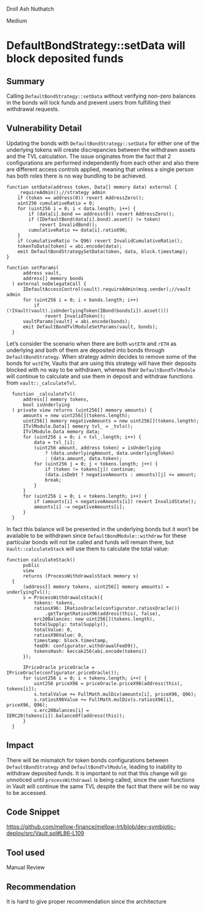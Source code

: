 Droll Ash Nuthatch

Medium

# DefaultBondStrategy::setData will block deposited funds

## Summary

Calling `DefaultBondStrategy::setData` without verifying non-zero balances in the bonds will lock funds and prevent users from fulfilling their withdrawal requests.

## Vulnerability Detail

Updating the bonds with `DefaultBondStrategy::setData` for either one of the underlying tokens will create discrepancies between the withdrawn assets and the TVL calculation. The issue originates from the fact that 2 configurations are performed independently from each other and also there are different access controls applied, meaning that unless a single person has both roles there is no way bundling to be achieved.

```solidity
function setData(address token, Data[] memory data) external {
    _requireAdmin();//strategy admin
    if (token == address(0)) revert AddressZero();
    uint256 cumulativeRatio = 0;
    for (uint256 i = 0; i < data.length; i++) {
        if (data[i].bond == address(0)) revert AddressZero();
        if (IDefaultBond(data[i].bond).asset() != token)
            revert InvalidBond();
        cumulativeRatio += data[i].ratioX96;
    }
    if (cumulativeRatio != Q96) revert InvalidCumulativeRatio();
    tokenToData[token] = abi.encode(data);
    emit DefaultBondStrategySetData(token, data, block.timestamp);
}
```

```solidity
function setParams(
      address vault,
      address[] memory bonds
  ) external noDelegateCall {
      IDefaultAccessControl(vault).requireAdmin(msg.sender);//vault admin
      for (uint256 i = 0; i < bonds.length; i++)
          if (!IVault(vault).isUnderlyingToken(IBond(bonds[i]).asset()))
              revert InvalidToken();
      vaultParams[vault] = abi.encode(bonds);
      emit DefaultBondTvlModuleSetParams(vault, bonds);
  } 
```

Let’s consider the scenario when there are both `wstETH` and `rETH` as underlying and both of them are deposited into bonds through `DefaultBondStrategy`. When strategy admin decides to remove some of the bonds for `wstETH`, Vaults that are using this strategy will have their deposits blocked with no way to be withdrawn, whereas their `DefaultBondTvlModule` will continue to calculate and use them in deposit and withdraw functions from `vault::_calculateTvl`.

```solidity
  function _calculateTvl(
      address[] memory tokens,
      bool isUnderlying
  ) private view returns (uint256[] memory amounts) {
      amounts = new uint256[](tokens.length);
      uint256[] memory negativeAmounts = new uint256[](tokens.length);
      ITvlModule.Data[] memory tvl_ = _tvls();
      ITvlModule.Data memory data;
      for (uint256 i = 0; i < tvl_.length; i++) {
          data = tvl_[i];
          (uint256 amount, address token) = isUnderlying
              ? (data.underlyingAmount, data.underlyingToken)
              : (data.amount, data.token);
          for (uint256 j = 0; j < tokens.length; j++) {
              if (token != tokens[j]) continue;
              (data.isDebt ? negativeAmounts : amounts)[j] += amount;
              break;
          }
      }
      for (uint256 i = 0; i < tokens.length; i++) {
          if (amounts[i] < negativeAmounts[i]) revert InvalidState();
          amounts[i] -= negativeAmounts[i];
      }
  }
```

In fact this balance will be presented in the underlying bonds but it won’t be available to be withdrawn since `DefaultBondModule::withdraw` for these particular bonds will not be called and funds will remain there, but `Vault::calculateStack` will use them to calculate the total value: 

```solidity
function calculateStack()
      public
      view
      returns (ProcessWithdrawalsStack memory s)
  {
      (address[] memory tokens, uint256[] memory amounts) = underlyingTvl();
      s = ProcessWithdrawalsStack({
          tokens: tokens,
          ratiosX96: IRatiosOracle(configurator.ratiosOracle())
              .getTargetRatiosX96(address(this), false),
          erc20Balances: new uint256[](tokens.length),
          totalSupply: totalSupply(),
          totalValue: 0,
          ratiosX96Value: 0,
          timestamp: block.timestamp,
          feeD9: configurator.withdrawalFeeD9(),
          tokensHash: keccak256(abi.encode(tokens))
      });

      IPriceOracle priceOracle = IPriceOracle(configurator.priceOracle());
      for (uint256 i = 0; i < tokens.length; i++) {
          uint256 priceX96 = priceOracle.priceX96(address(this), tokens[i]);
          s.totalValue += FullMath.mulDiv(amounts[i], priceX96, Q96);
          s.ratiosX96Value += FullMath.mulDiv(s.ratiosX96[i], priceX96, Q96);
          s.erc20Balances[i] = IERC20(tokens[i]).balanceOf(address(this));
      }
  }
```

## Impact

There will be mismatch for token bonds configurations between `DefaultBondStrategy` and `DefaultBondTvlModule`, leading to inability to withdraw deposited funds. It is important to not that this change will go unnoticed until `processWithdrawal` is being called, since the user functions in Vault will continue the same TVL despite the fact that there will be no way to be accessed.

## Code Snippet

https://github.com/mellow-finance/mellow-lrt/blob/dev-symbiotic-deploy/src/Vault.sol#L86-L109

## Tool used

Manual Review

## Recommendation

It is hard to give proper recommendation since the architecture
